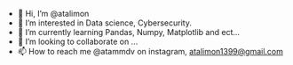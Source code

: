 - 👋 Hi, I’m @atalimon
- 👀 I’m interested in Data science, Cybersecurity.
- 🌱 I’m currently learning Pandas, Numpy, Matplotlib and ect...
- 💞️ I’m looking to collaborate on ...
- 📫 How to reach me @atammdv on instagram, atalimon1399@gmail.com 

<!---
atalimon/atalimon is a ✨ special ✨ repository because its `README.md` (this file) appears on your GitHub profile.
You can click the Preview link to take a look at your changes.
--->
